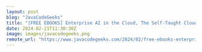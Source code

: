 ```yaml
---
layout: post
blog: "JavaCodeGeeks"
title: "[FREE EBOOKS] Enterprise AI in the Cloud, The Self-Taught Cloud Computing Engineer & Four More Best Selling Titles"
date: 2024-02-21T11:30:30Z
image: images/javacodegeeks.png
remote_url: "https://www.javacodegeeks.com/2024/02/free-ebooks-enterprise-ai-in-the-cloud-the-self-taught-cloud-computing-engineer-four-more-best-selling-titles-2.html"
---
```

